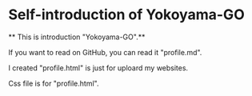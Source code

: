 # Self-introduction of Yokoyama-GO


** This is introduction "Yokoyama-GO".**








If you want to read on GitHub, you can read it "profile.md". 



I created "profile.html" is just for uploard my websites.

Css file is for "profile.html".
